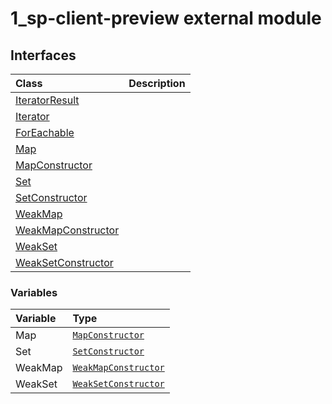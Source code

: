 # 1_sp-client-preview external module



## Interfaces

| Class	   |  Description |
|:-------------|:---------------|
| [IteratorResult](iteratorresult.md)   |   |
| [Iterator](iterator.md)   |   |
| [ForEachable](foreachable.md)   |   |
| [Map](map.md)   |   |
| [MapConstructor](mapconstructor.md)   |   |
| [Set](set.md)   |   |
| [SetConstructor](setconstructor.md)   |   |
| [WeakMap](weakmap.md)   |   |
| [WeakMapConstructor](weakmapconstructor.md)   |   |
| [WeakSet](weakset.md)   |   |
| [WeakSetConstructor](weaksetconstructor.md)   |   |






### Variables

| Variable	   | Type|
|:-----------|:------------|
|Map   | [`MapConstructor`](mapconstructor.md) |
|Set   | [`SetConstructor`](setconstructor.md) |
|WeakMap   | [`WeakMapConstructor`](weakmapconstructor.md) |
|WeakSet   | [`WeakSetConstructor`](weaksetconstructor.md) |

